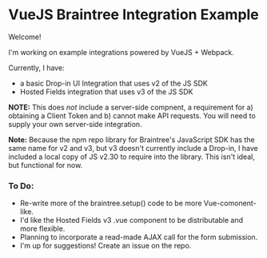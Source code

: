 # VueJS Braintree Integration Example

Welcome!

I'm working on example integrations powered by VueJS + Webpack.

Currently, I have:

* a basic Drop-in UI Integration that uses v2 of the JS SDK
* Hosted Fields integration that uses v3 of the JS SDK

**NOTE:** This does _not_ include a server-side compnent, a requirement for a) obtaining a Client Token and b) cannot make API requests. You will need to supply your own server-side integration.

**Note:** Because the npm repo library for Braintree's JavaScript SDK has the same name for v2 and v3, but v3 doesn't currently include a Drop-in, I have included a local copy of JS v2.30 to require into the library. This isn't ideal, but functional for now.

### To Do:
* Re-write more of the braintree.setup() code to be more Vue-comonent-like.
* I'd like the Hosted Fields v3 .vue component to be distributable and more flexible.
* Planning to incorporate a read-made AJAX call for the form submission.
* I'm up for suggestions! Create an issue on the repo.
